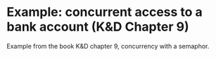 # Example: concurrent access to a bank account (K&D Chapter 9)
Example from the book K&D chapter 9, concurrency with a semaphor.
